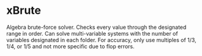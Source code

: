# xBrute
Algebra brute-force solver. Checks every value through the designated range in order.
Can solve multi-variable systems with the number of variables designated in each folder.
For accuracy, only use multiples of 1/3, 1/4, or 1/5 and not more specific due to flop errors.